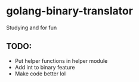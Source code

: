 # golang-binary-translator
Studying and for fun

## TODO:

- Put helper functions in helper module
- Add int to binary feature
- Make code better lol
